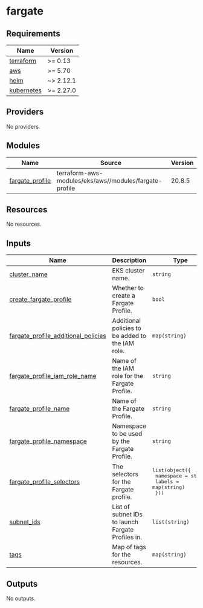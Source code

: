 # fargate

<!-- BEGINNING OF PRE-COMMIT-TERRAFORM DOCS HOOK -->
## Requirements

| Name | Version |
|------|---------|
| <a name="requirement_terraform"></a> [terraform](#requirement\_terraform) | >= 0.13 |
| <a name="requirement_aws"></a> [aws](#requirement\_aws) | >= 5.70 |
| <a name="requirement_helm"></a> [helm](#requirement\_helm) | ~> 2.12.1 |
| <a name="requirement_kubernetes"></a> [kubernetes](#requirement\_kubernetes) | >= 2.27.0 |

## Providers

No providers.

## Modules

| Name | Source | Version |
|------|--------|---------|
| <a name="module_fargate_profile"></a> [fargate\_profile](#module\_fargate\_profile) | terraform-aws-modules/eks/aws//modules/fargate-profile | 20.8.5 |

## Resources

No resources.

## Inputs

| Name | Description | Type | Default | Required |
|------|-------------|------|---------|:--------:|
| <a name="input_cluster_name"></a> [cluster\_name](#input\_cluster\_name) | EKS cluster name. | `string` | n/a | yes |
| <a name="input_create_fargate_profile"></a> [create\_fargate\_profile](#input\_create\_fargate\_profile) | Whether to create a Fargate Profile. | `bool` | n/a | yes |
| <a name="input_fargate_profile_additional_policies"></a> [fargate\_profile\_additional\_policies](#input\_fargate\_profile\_additional\_policies) | Additional policies to be added to the IAM role. | `map(string)` | n/a | yes |
| <a name="input_fargate_profile_iam_role_name"></a> [fargate\_profile\_iam\_role\_name](#input\_fargate\_profile\_iam\_role\_name) | Name of the IAM role for the Fargate Profile. | `string` | n/a | yes |
| <a name="input_fargate_profile_name"></a> [fargate\_profile\_name](#input\_fargate\_profile\_name) | Name of the Fargate Profile. | `string` | n/a | yes |
| <a name="input_fargate_profile_namespace"></a> [fargate\_profile\_namespace](#input\_fargate\_profile\_namespace) | Namespace to be used by the Fargate Profile. | `string` | n/a | yes |
| <a name="input_fargate_profile_selectors"></a> [fargate\_profile\_selectors](#input\_fargate\_profile\_selectors) | The selectors for the Fargate profile. | <pre>list(object({<br>    namespace = string<br>    labels    = map(string)<br>  }))</pre> | n/a | yes |
| <a name="input_subnet_ids"></a> [subnet\_ids](#input\_subnet\_ids) | List of subnet IDs to launch Fargate Profiles in. | `list(string)` | n/a | yes |
| <a name="input_tags"></a> [tags](#input\_tags) | Map of tags for the resources. | `map(string)` | n/a | yes |

## Outputs

No outputs.
<!-- END OF PRE-COMMIT-TERRAFORM DOCS HOOK -->
